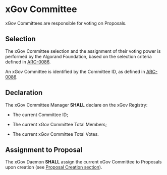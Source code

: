 # xGov Committee

xGov Committees are responsible for voting on Proposals.

## Selection

The xGov Committee selection and the assignment of their voting power is performed
by the Algorand Foundation, based on the selection criteria defined in [ARC-0086](http://arc.algorand.foundation/ARCs/arc-0086).

An xGov Committee is identified by the Committee ID, as defined in [ARC-0086](http://arc.algorand.foundation/ARCs/arc-0086#representation).

## Declaration

The xGov Committee Manager **SHALL** declare on the xGov Registry:

- The current Committee ID;

- The current xGov Committee Total Members;

- The current xGov Committee Total Votes.

## Assignment to Proposal

The xGov Daemon **SHALL** assign the current xGov Committee to Proposals upon creation
(see [Proposal Creation section](./proposal-creation.md)).
